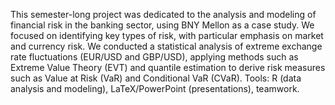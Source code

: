 This semester-long project was dedicated to the analysis and modeling of financial risk in the banking sector, using BNY Mellon as a case study. We focused on identifying key types of risk, with particular emphasis on market and currency risk. We conducted a statistical analysis of extreme exchange rate fluctuations (EUR/USD and GBP/USD), applying methods such as Extreme Value Theory (EVT) and quantile estimation to derive risk measures such as Value at Risk (VaR) and Conditional VaR (CVaR). Tools: R (data analysis and modeling), LaTeX/PowerPoint (presentations), teamwork.
